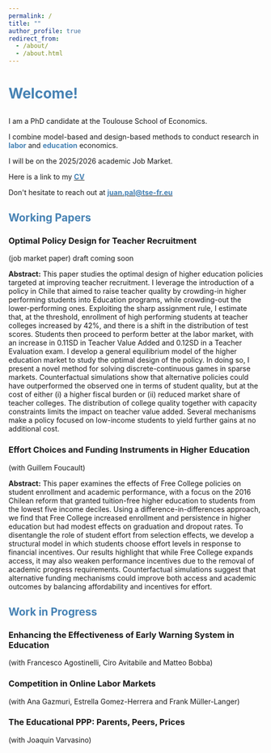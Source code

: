 ```yaml
---
permalink: /
title: ""
author_profile: true
redirect_from: 
  - /about/
  - /about.html
---
```



<h1><span style="color:SteelBlue">Welcome!</span></h1>

<p style="margin-bottom:0.75cm;">
</p>

I am a PhD candidate at the Toulouse School of Economics. 

I combine model-based and design-based methods to conduct research in <span style="color:SteelBlue">**labor**</span> and <span style="color:SteelBlue">**education**</span> economics.

I will be on the 2025/2026 academic Job Market.

Here is a link to my [<span style="color:SteelBlue">**CV**</span>](https://www.dropbox.com/scl/fi/dh188opd838o8vecmw7fp/pal-cv.pdf?rlkey=jyrx7ds2z1gloitdfj6pn22zu&e=1&dl=0)

Don't hesitate to reach out at [<span style="color:SteelBlue">**juan.pal@tse-fr.eu**</span>](mailto:juan.pal@tse-fr.eu)


## <span style="color:SteelBlue">Working Papers</span>

### Optimal Policy Design for Teacher Recruitment
(job market paper) draft coming soon

**Abstract:** This paper studies the optimal design of higher education policies targeted at improving teacher recruitment. I leverage the introduction of a policy in Chile that aimed to raise teacher quality by crowding-in higher performing students into Education programs, while crowding-out the lower-performing ones. Exploiting the sharp assignment rule, I estimate that, at the threshold, enrollment of high performing students at teacher colleges increased by 42%, and there is a shift in the distribution of test scores. Students then proceed to perform better at the labor market, with an increase in 0.11SD in Teacher Value Added and 0.12SD in a Teacher Evaluation exam. I develop a general equilibrium model of the higher education market to study the optimal design of the policy. In doing so, I present a novel method for solving discrete-continuous games in sparse markets. Counterfactual simulations show that alternative policies could have outperformed the observed one in terms of student quality, but at the cost of either (i) a higher fiscal burden or (ii) reduced market share of teacher colleges. The distribution of college quality together with capacity constraints limits the impact on teacher value added. Several mechanisms make a policy focused on low-income students to yield further gains at no additional cost.

### Effort Choices and Funding Instruments in Higher Education
(with Guillem Foucault)

**Abstract:** This paper examines the effects of Free College policies on student enrollment and academic performance, with a focus on the 2016 Chilean reform that granted tuition-free higher education to students from the lowest five income deciles. Using a difference-in-differences approach, we find that Free College increased enrollment and persistence in higher education but had modest effects on graduation and dropout rates. To disentangle the role of student effort from selection effects, we develop a structural model in which students choose effort levels in response to financial incentives. Our results highlight that while Free College expands access, it may also weaken performance incentives due to the removal of academic progress requirements. Counterfactual simulations suggest that alternative funding mechanisms could improve both access and academic outcomes by balancing affordability and incentives for effort.


## <span style="color:SteelBlue">Work in Progress</span>

### Enhancing the Effectiveness of Early Warning System in Education
(with Francesco Agostinelli, Ciro Avitabile and Matteo Bobba)

### Competition in Online Labor Markets
(with Ana Gazmuri, Estrella Gomez-Herrera and Frank Müller-Langer)

### The Educational PPP: Parents, Peers, Prices
(with Joaquin Varvasino)
